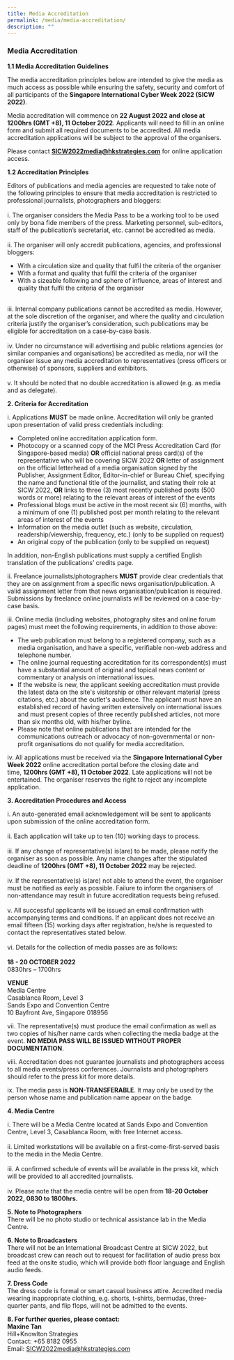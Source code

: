 ```yaml
---
title: Media Accreditation
permalink: /media/media-accreditation/
description: ""
---
```

### **Media Accreditation**

**1.1 Media Accreditation Guidelines**

The media accreditation principles below are intended to give the media as much access as
possible while ensuring the safety, security and comfort of all participants of the **Singapore
International Cyber Week 2022 (SICW 2022)**.

Media accreditation will commence on **22 August 2022 and close at 1200hrs (GMT +8), 11
October 2022**. Applicants will need to fill in an online form and submit all required
documents to be accredited. All media accreditation applications will be subject to the
approval of the organisers.

Please contact [**SICW2022media@hkstrategies.com**](mailto:SICW2022media@hkstrategies.com) for online application access.

**1.2 Accreditation Principles**

Editors of publications and media agencies are requested to take note of the following
principles to ensure that media accreditation is restricted to professional journalists,
photographers and bloggers:
<br><br>i. The organiser considers the Media Pass to be a working tool to be used only by bona
fide members of the press. Marketing personnel, sub-editors, staff of the publication’s
secretariat, etc. cannot be accredited as media.
<br><br>ii. The organiser will only accredit publications, agencies, and professional bloggers:
* With a circulation size and quality that fulfil the criteria of the organiser
* With a format and quality that fulfil the criteria of the organiser
* With a sizeable following and sphere of influence, areas of interest and quality
that fulfil the criteria of the organiser

<br>iii. Internal company publications cannot be accredited as media. However, at the sole
discretion of the organiser, and where the quality and circulation criteria justify the
organiser’s consideration, such publications may be eligible for accreditation on a
case-by-case basis.
<br><br>iv. Under no circumstance will advertising and public relations agencies (or similar
companies and organisations) be accredited as media, nor will the organiser issue
any media accreditation to representatives (press officers or otherwise) of sponsors,
suppliers and exhibitors.
<br><br>v. It should be noted that no double accreditation is allowed (e.g. as media and as
delegate).

**2. Criteria for Accreditation**

i. Applications **MUST** be made online. Accreditation will only be granted upon
presentation of valid press credentials including:
* Completed online accreditation application form.
* Photocopy or a scanned copy of the MCI Press Accreditation Card (for
Singapore-based media) **OR** official national press card(s) of the
representative who will be covering SICW 2022 **OR** letter of assignment on
the official letterhead of a media organisation signed by the Publisher,
Assignment Editor, Editor-in-chief or Bureau Chief, specifying the name and
functional title of the journalist, and stating their role at SICW 2022, **OR** links
to three (3) most recently published posts (500 words or more) relating to the
relevant areas of interest of the events
* Professional blogs must be active in the most recent six (6) months, with a
minimum of one (1) published post per month relating to the relevant areas of
interest of the events
* Information on the media outlet (such as website, circulation,
readership/viewership, frequency, etc.) (only to be supplied on request)
* An original copy of the publication (only to be supplied on request)

In addition, non-English publications must supply a certified English translation of the
publications’ credits page.

ii. Freelance journalists/photographers **MUST** provide clear credentials that they are on
assignment from a specific news organisation/publication. A valid assignment letter
from that news organisation/publication is required. Submissions by freelance online
journalists will be reviewed on a case-by-case basis.

iii. Online media (including websites, photography sites and online forum pages) must
meet the following requirements, in addition to those above:
* The web publication must belong to a registered company, such as a media
organisation, and have a specific, verifiable non-web address and telephone
number.
* The online journal requesting accreditation for its correspondent(s) must have
a substantial amount of original and topical news content or commentary or
analysis on international issues.
* If the website is new, the applicant seeking accreditation must provide the
latest data on the site's visitorship or other relevant material (press citations,
etc.) about the outlet's audience. The applicant must have an established
record of having written extensively on international issues and must present
copies of three recently published articles, not more than six months old, with
his/her byline.
* Please note that online publications that are intended for the communications
outreach or advocacy of non-governmental or non-profit organisations do not
qualify for media accreditation.

iv. All applications must be received via the **Singapore International Cyber Week 2022**
online accreditation portal before the closing date and time, **1200hrs (GMT +8), 11
October 2022**. Late applications will not be entertained. The organiser reserves the
right to reject any incomplete application.

**3. Accreditation Procedures and Access**

i. An auto-generated email acknowledgement will be sent to applicants upon
submission of the online accreditation form.
<br><br>ii. Each application will take up to ten (10) working days to process.
<br><br>iii. If any change of representative(s) is(are) to be made, please notify the organiser as
soon as possible. Any name changes after the stipulated deadline of **1200hrs (GMT
+8), 11 October 2022** may be rejected.
<br><br>iv. If the representative(s) is(are) not able to attend the event, the organiser must be
notified as early as possible. Failure to inform the organisers of non-attendance may
result in future accreditation requests being refused.
<br><br>v. All successful applicants will be issued an email confirmation with accompanying
terms and conditions. If an applicant does not receive an email fifteen (15) working
days after registration, he/she is requested to contact the representatives stated
below.
<br><br>vi. Details for the collection of media passes are as follows:
<br>
<br>**18 - 20 OCTOBER 2022**
<br>0830hrs – 1700hrs

**VENUE**
<br>Media Centre
<br>Casablanca Room, Level 3
<br>Sands Expo and Convention Centre
<br>10 Bayfront Ave, Singapore 018956

vii. The representative(s) must produce the email confirmation as well as two copies of
his/her name cards when collecting the media badge at the event. **NO MEDIA PASS
WILL BE ISSUED WITHOUT PROPER DOCUMENTATION**.

viii. Accreditation does not guarantee journalists and photographers access to all media
events/press conferences. Journalists and photographers should refer to the press kit
for more details.

ix. The media pass is **NON-TRANSFERABLE**. It may only be used by the person
whose name and publication name appear on the badge.

**4. Media Centre**

i. There will be a Media Centre located at Sands Expo and Convention Centre, Level 3,
Casablanca Room, with free Internet access.
<br><br>ii. Limited workstations will be available on a first-come-first-served basis to the media
in the Media Centre.
<br><br>iii. A confirmed schedule of events will be available in the press kit, which will be
provided to all accredited journalists.
<br><br>iv. Please note that the media centre will be open from **18-20 October 2022, 0830 to
1800hrs.**

**5. Note to Photographers**
<br>There will be no photo studio or technical assistance lab in the Media Centre.

**6. Note to Broadcasters**
<br>There will not be an International Broadcast Centre at SICW 2022, but broadcast crew can
reach out to request for facilitation of audio press box feed at the onsite studio, which will
provide both floor language and English audio feeds.

**7. Dress Code**
<br>The dress code is formal or smart casual business attire. Accredited media wearing
inappropriate clothing, e.g. shorts, t-shirts, bermudas, three-quarter pants, and flip flops, will
not be admitted to the events.

**8. For further queries, please contact:**
<br>**Maxine Tan**
<br>Hill+Knowlton Strategies
<br>Contact: +65 8182 0955
<br>Email: [SICW2022media@hkstrategies.com](mailto:SICW2022media@hkstrategies.com)